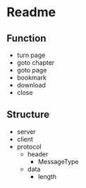 # Readme
## Function
+ turn page
+ goto chapter
+ goto page
+ bookmark
+ download
+ close
## Structure
+ server
+ client
+ protocol
  + header
    + MessageType 
  + data
    + length